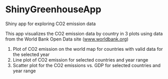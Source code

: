 # ShinyGreenhouseApp
Shiny app for exploring CO2 emission data

This app visualizes the CO2 emission data by country in 3 plots
using data from the World Bank Open Data site (www.worldbank.org)
1. Plot of CO2 emission on the world map for countries with valid data
  for the selected year
2. Line plot of CO2 emission for selected countries and year range
3. Scatter plot for the CO2 emissions vs. GDP for selected countries
  and year range
